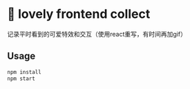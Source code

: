 # 🍔 lovely frontend collect

<p>记录平时看到的可爱特效和交互（使用react重写，有时间再加gif）</p>

## Usage
```bash
npm install
npm start
```